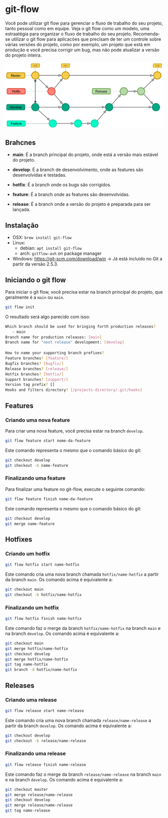 # git-flow

Você pode utilizar git flow para gerenciar o fluxo de trabalho do seu projeto, tanto pessoal como em equipe.
Veja o git flow como um modelo, uma estraatégia para organizar o fluxo de trabalho do seu projeto.
Recomenda-se utilizar o git flow para aplicacões que precisam de ter um controle sobre várias versões do projeto, como por exemplo, um projeto que está em produção e você precisa corrigir um bug, mas não pode atualizar a versão do projeto inteira.

![Git Flow](./assets/gitflow.webp)

## Brahcnes

- **main**: É a branch principal do projeto, onde está a versão mais estável do projeto.

- **develop**: É a branch de desenvolvimento, onde as features são desenvolvidas e testadas.

- **hotfix**: É a branch onde os bugs são corrigidos.

- **feature**: É a branch onde as features são desenvolvidas.

- **release**: É a branch onde a versão do projeto é preparada para ser lançada.

## Instalação

  - OSX: `brew install git-flow`
  - Linux: 
    - debian: `apt install git-flow`
    - arch: `gitflow-avh` on package manager
  - Windows: https://git-scm.com/download/win → Já está incluído no Git a partir da versão 2.5.3.

## Iniciando o git flow

Para iniciar o git flow, você precisa estar na branch principal do projeto, que geralmente é a `main` ou `main`.

```bash
git flow init
```

O resultado será algo parecido com isso:

```bash
Which branch should be used for bringing forth production releases?
   - main
Branch name for production releases: [main] 
Branch name for "next release" development: [develop] 

How to name your supporting branch prefixes?
Feature branches? [feature/] 
Bugfix branches? [bugfix/] 
Release branches? [release/] 
Hotfix branches? [hotfix/] 
Support branches? [support/] 
Version tag prefix? [] 
Hooks and filters directory? [/projects-directory/.git/hooks]
```
## Features
### Criando uma nova feature

Para criar uma nova feature, você precisa estar na branch `develop`.

```bash
git flow feature start nome-da-feature
```

Este comando representa o mesmo que o comando básico do git:

```bash
git checkout develop
git checkout -b name-feature
```

### Finalizando uma feature

Para finalizar uma feature no git-flow, execute o seguinte comando:

```bash
git flow feature finish nome-da-feature
```

Este comando representa o mesmo que o comando básico do git:

```bash
git checkout develop
git merge name-feature
```
## Hotfixes

### Criando um hotfix

```bash
git flow hotfix start name-hotfix
```

Este comando cria uma nova branch chamada `hotfix/name-hotfix` a partir da branch `main`. Os comando acima é equivalente a:

```bash
git checkout main
git checkout -b hotfix/name-hotfix
```

### Finalizando um hotfix

```bash
git flow hotfix finish name-hotfix
```

Este comando faz o merge da branch `hotfix/name-hotfix` na branch `main` e na branch `develop`. Os comando acima é equivalente a:

```bash
git checkout main
git merge hotfix/name-hotfix
git checkout develop
git merge hotfix/name-hotfix
git tag name-hotfix
git branch -d hotfix/name-hotfix
```
## Releases

### Criando uma release

```bash
git flow release start name-release
```

Este comando cria uma nova branch chamada `release/name-release` a partir da branch `develop`. Os comando acima é equivalente a:

```bash
git checkout develop
git checkout -b release/name-release
```

### Finalizando uma release

```bash
git flow release finish name-release
```

Este comando faz o merge da branch `release/name-release` na branch `main` e na branch `develop`. Os comando acima é equivalente a:

```bash
git checkout master
git merge release/name-release
git checkout develop
git merge release/name-release
git tag name-release
```